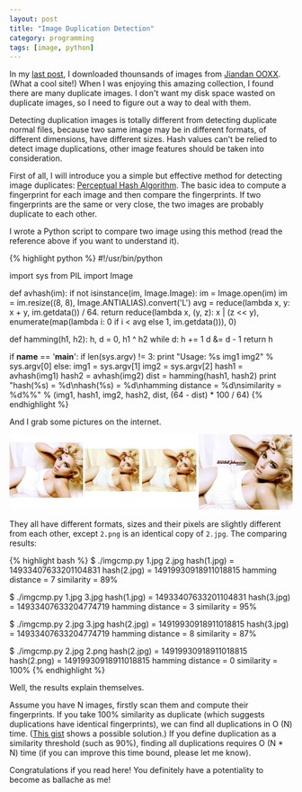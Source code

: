 ```yaml
---
layout: post
title: "Image Duplication Detection"
category: programming
tags: [image, python]
---
```


In my [last post](/2013/04/event-based-html-parsing.html), I downloaded
thounsands of images from [Jiandan OOXX](http://jandan.net/ooxx). (What a cool
site!) When I was enjoying this amazing collection, I found there are many
duplicate images. I don't want my disk space wasted on duplicate images, so I
need to figure out a way to deal with them.

Detecting duplication images is totally different from detecting duplicate
normal files, because two same image may be in different formats, of different
dimensions, have different sizes. Hash values can't be relied to detect image
duplications, other image features should be taken into consideration.

<!-- more start -->

First of all, I will introduce you a simple but effective method for detecting
image duplicates: [Perceptual Hash
Algorithm](http://www.ruanyifeng.com/blog/2011/07/principle_of_similar_image_search.html).
The basic idea to compute a fingerprint for each image and then compare the
fingerprints. If two fingerprints are the same or very close, the two images are
probably duplicate to each other.

I wrote a Python script to compare two image using this method (read the
reference above if you want to understand it).

{% highlight python %}
#!/usr/bin/python

import sys
from PIL import Image

def avhash(im):
    if not isinstance(im, Image.Image):
        im = Image.open(im)
    im = im.resize((8, 8), Image.ANTIALIAS).convert('L')
    avg = reduce(lambda x, y: x + y, im.getdata()) / 64.
    return reduce(lambda x, (y, z): x | (z << y),
                  enumerate(map(lambda i: 0 if i < avg else 1, im.getdata())),
                  0)

def hamming(h1, h2):
    h, d = 0, h1 ^ h2
    while d:
        h += 1
        d &= d - 1
    return h

if __name__ == '__main__':
    if len(sys.argv) != 3:
        print "Usage: %s img1 img2" % sys.argv[0]
    else:
        img1 = sys.argv[1]
        img2 = sys.argv[2]
        hash1 = avhash(img1)
        hash2 = avhash(img2)
        dist = hamming(hash1, hash2)
        print "hash(%s) = %d\nhash(%s) = %d\nhamming distance = %d\nsimilarity = %d%%" % (img1, hash1, img2, hash2, dist, (64 - dist) * 100 / 64)
{% endhighlight %}

And I grab some pictures on the internet.

![](/image/image-dupe-samples.png)

They all have different formats, sizes and their pixels are slightly different
from each other, except `2.png` is an identical copy of `2.jpg`. The comparing
results:

{% highlight bash %}
$ ./imgcmp.py 1.jpg 2.jpg
hash(1.jpg) = 14933407633201104831
hash(2.jpg) = 14919930918911018815
hamming distance = 7
similarity = 89%

$ ./imgcmp.py 1.jpg 3.jpg
hash(1.jpg) = 14933407633201104831
hash(3.jpg) = 14933407633204774719
hamming distance = 3
similarity = 95%

$ ./imgcmp.py 2.jpg 3.jpg
hash(2.jpg) = 14919930918911018815
hash(3.jpg) = 14933407633204774719
hamming distance = 8
similarity = 87%

$ ./imgcmp.py 2.jpg 2.png
hash(2.jpg) = 14919930918911018815
hash(2.png) = 14919930918911018815
hamming distance = 0
similarity = 100%
{% endhighlight %}

Well, the results explain themselves.

Assume you have N images, firstly scan them and compute their fingerprints. If
you take 100% similarity as duplicate (which suggests duplications have
identical fingerprints), we can find all duplications in O (N) time. ([This
gist](https://gist.github.com/hzqtc/5431955) shows a possible solution.) If you
define duplication as a similarity threshold (such as 90%), finding all
duplications requires O (N * N) time (if you can improve this time bound, please
let me know).

Congratulations if you read here! You definitely have a potentiality to become
as ballache as me!

<!-- more end -->
